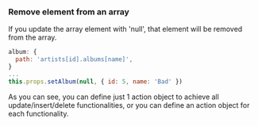 ### Remove element from an array

If you update the array element with 'null', that element will be removed from the array.

```js
album: {
  path: 'artists[id].albums[name]',
}
...
this.props.setAlbum(null, { id: 5, name: 'Bad' })
```

As you can see, you can define just 1 action object to achieve all update/insert/delete functionalities, or you can define an action object for each functionality.
